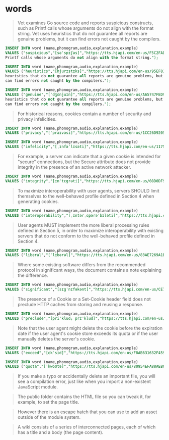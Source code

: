 words
========
>Vet examines Go source code and reports suspicious constructs, such as Printf calls whose arguments do not align with the format string. Vet uses heuristics that do not guarantee all reports are genuine problems, but it can find errors not caught by the compilers.

```sql
INSERT INTO word (name,phonogram,audio,explanation,example)
VALUES ("suspicious","[səˈspɪʃəs]","https://tts.hjapi.com/en-us/F5C2FAD19205ECB6466694B1A86C33DB","adj. 感觉可疑的；不信任的","Vet examines Go source code and reports suspicious constructs, such as
Printf calls whose arguments do not align with the format string.");

INSERT INTO word (name,phonogram,audio,explanation,example)
VALUES ("heuristics","[hjurɪstɪks]","https://tts.hjapi.com/en-us/95EF81E6B1EC5BCAD152498FBBE68893","n. 启发方法【数,逻,计】；探索法<正式>","Vet uses
heuristics that do not guarantee all reports are genuine problems, but it
can find errors not caught by the compilers.");

INSERT INTO word (name,phonogram,audio,explanation,example)
VALUES ("genuine","[ˈdʒɛnjuɪn]","https://tts.hjapi.com/en-us/A65747FED99C0E5C","adj. 真的；名副其实的；诚恳的；纯种的","Vet uses
heuristics that do not guarantee all reports are genuine problems, but it
can find errors not caught by the compilers.");
```
>For historical reasons, cookies contain a number of security and privacy infelicities. 

```sql
INSERT INTO word (name,phonogram,audio,explanation,example)
VALUES ("privacy","[ˈpraɪvəsi]","https://tts.hjapi.com/en-us/1CC26D9205479F20","n. 隐私；隐居；秘密","For historical reasons, cookies contain a number of security and privacy infelicities.");

INSERT INTO word (name,phonogram,audio,explanation,example)
VALUES ("infelicity","[ˌɪnfəˈlɪsəti]","https://tts.hjapi.com/en-us/1175C3D72779154F8DE33EEADAE56C80","n. 不幸,不吉,不适当","For historical reasons, cookies contain a number of security and privacy infelicities.");
```

>For example, a server can indicate that a given cookie is intended for "secure" connections, but the Secure attribute does not provide integrity in the presence of an active network attacker.

```sql
INSERT INTO word (name,phonogram,audio,explanation,example)
VALUES ("integrity","[ɪnˈtɛgrəti]","https://tts.hjapi.com/en-us/08D0DF9B45034482D0C597CBDC619F14","n. 诚实，正直；完好，完整；完善","For example, a server can indicate that a given cookie is intended for \"secure\" connections, but the Secure attribute does not provide integrity in the presence of an active network attacker.");
```

>To maximize interoperability with user agents, servers SHOULD limit themselves to the well-behaved profile defined in Section 4 when generating cookies.

```sql
INSERT INTO word (name,phonogram,audio,explanation,example)
VALUES ("interoperability","[ˌɪntərˌɑpərəˈbɪləti]","https://tts.hjapi.com/en-us/83AE7269A1BF3B92EA7FF2AF0530A3F01319327085BB252F","n. 互操作,相互可操作性","To maximize interoperability with user agents, servers SHOULD limit themselves to the well-behaved profile defined in Section 4 when generating cookies.");
```

>User agents MUST implement the more liberal processing rules defined in Section 5, in order to maximize interoperability with existing servers that do not conform to the well-behaved profile defined in Section 4.

```sql
INSERT INTO word (name,phonogram,audio,explanation,example)
VALUES ("liberal","[ˈlɪbərəl]","https://tts.hjapi.com/en-us/83AE7269A1BF3B92EA7FF2AF0530A3F01319327085BB252F","adj. 宽宏大度的，开明的；自由的；慷慨的；自由党的 n. 宽容的人，开明的人；支持…变革的人；自由党成员","User agents MUST implement the more liberal processing rules defined in Section 5, in order to maximize interoperability with existing servers that do not conform to the well-behaved profile defined in Section 4.");
```

>Where some existing software differs from the recommended protocol in significant ways, the document contains a note explaining the difference.

```sql
INSERT INTO word (name,phonogram,audio,explanation,example)
VALUES ("significant","[sɪgˈnɪfəkənt]","https://tts.hjapi.com/en-us/CE7AAE8F1FB04366760E548258849A32","adj. 重要的；意味深长的；值得注意的；相当数量的；显著的 n. 有意义的事物；象征","Where some existing software differs from the recommended protocol in significant ways, the document contains a note explaining the difference.");
```
>The presence of a Cookie or a Set-Cookie header field does not preclude HTTP caches from storing and reusing a response.

```sql
INSERT INTO word (name,phonogram,audio,explanation,example)
VALUES ("preclude","[priˈklud; prɪˈklud]","https://tts.hjapi.com/en-us/A99BF51AA913E95EF6B168FBC2B121B8","v. 排除；阻止；妨碍","The presence of a Cookie or a Set-Cookie header field does not preclude HTTP caches from storing and reusing a response.");
```

>Note that the user agent might delete the cookie before the expiration date if the user agent's cookie store exceeds its quota or if the user manually deletes the server's cookie.

```sql
INSERT INTO word (name,phonogram,audio,explanation,example)
VALUES ("exceed","[ɛkˈsid]","https://tts.hjapi.com/en-us/F8AB631632F45920","v. 超过，胜过；领先","Note that the user agent might delete the cookie before the expiration date if the user agent's cookie store exceeds its quota or if the user manually deletes the server's cookie.");

INSERT INTO word (name,phonogram,audio,explanation,example)
VALUES ("quota","[ˈkwoʊtə]","https://tts.hjapi.com/en-us/80954EFA88AEB08A","n. 配额；定额；最低票数","Note that the user agent might delete the cookie before the expiration date if the user agent's cookie store exceeds its quota or if the user manually deletes the server's cookie.");
```

>If you make a typo or accidentally delete an important file, you will see a compilation error, just like when you import a non-existent JavaScript module. 

>The public folder contains the HTML file so you can tweak it, for example, to set the page title. 

>However there is an escape hatch that you can use to add an asset outside of the module system.

>A wiki consists of a series of interconnected pages, each of which has a title and a body (the page content).